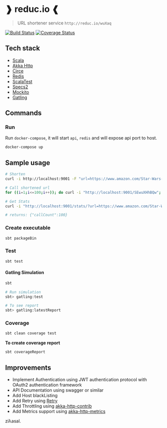 ❱ reduc.io ❰
========

> URL shortener service `http://reduc.io/wuXaq`

[![Build Status](https://travis-ci.org/ziyasal/reducio.svg?branch=master)](https://travis-ci.org/ziyasal/reducio) [![Coverage Status](https://coveralls.io/repos/github/ziyasal/reducio/badge.svg?branch=master)](https://coveralls.io/github/ziyasal/reducio?branch=master)

## Tech stack
 - [Scala](https://www.scala-lang.org/)
 - [Akka Http](https://github.com/akka/akka-http)
 - [Circe](https://github.com/circe/circe)
 - [Redis](https://github.com/antirez/redis)
 - [ScalaTest](http://www.scalatest.org/)
 - [Specs2](https://github.com/etorreborre/specs2)
 - [Mockito](https://github.com/mockito/mockito)
 - [Gatling](https://gatling.io/)


## Commands

### Run

Run `docker-compose`, it will start `api`, `redis` and will expose api port to host.
```sh
docker-compose up
```
## Sample usage

```sh
# Shorten
curl -i http://localhost:9001 -F "url=https://www.amazon.com/Star-Wars-Battlefront-II-Digital/dp/B072JZZ4XD"

# Call shortened url
for ((i=1;i<=100;i++)); do curl -i "http://localhost:9001/SEwuXHhBQw"; done

# Get Stats
curl -i "http://localhost:9001/stats/?url=https://www.amazon.com/Star-Wars-Battlefront-II-Digital/dp/B072JZZ4XD"

# returns: {"callCount":100}
```

### Create executable
```sh
sbt packageBin
```

### Test
```sh
sbt test
```
#### Gatling Simulation
```sh
sbt

# Run simulation
sbt> gatling:test

# To see report
sbt> gatling:latestReport
```

### Coverage
```sh
sbt clean coverage test
```

**To create coverage report**
```sh
sbt coverageReport
```

## Improvements
 - Implement Authentication using JWT authentication protocol with OAuth2 authentication framework
 - API Documentation using swagger or similar
 - Add Host blackListing
 - Add Retry using [Retry](https://github.com/softprops/retry)
 - Add Throttling using [akka-http-contrib](https://github.com/adhoclabs/akka-http-contrib)
 - Add Metrics support using [akka-http-metrics](https://github.com/Backline/akka-http-metrics)

ziλasal.
